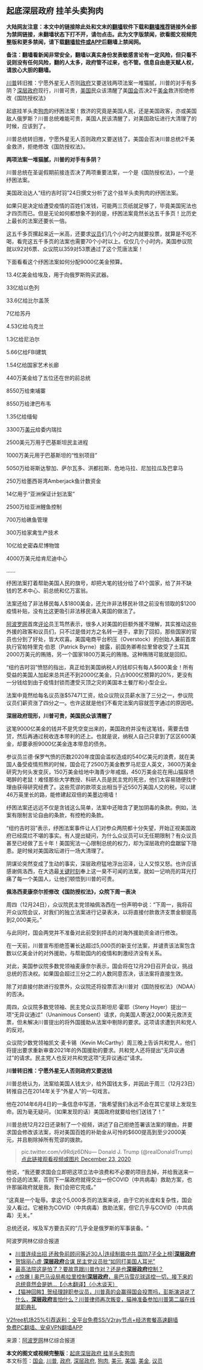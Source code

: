  <h2>起底深层政府 挂羊头卖狗肉</h2> <p class="notice"><b>大陆网友注意：本文中的链接除此处和文末的<a href="https://github.com/bannedbook/fanqiang" >翻墙</a>软件下载和<a href="https://github.com/killgcd/justmysocks/blob/master/README.md">翻墙推荐</a>链接外全部为禁网链接，未翻墙状态下打不开，请勿点击。此为文字版禁闻，欲看图文视频完整版和更多禁闻，请下载<a href="https://github.com/bannedbook/fanqiang">翻墙软件或APP</a>后翻墙上禁闻网。</p><p>备注：翻墙看新闻非常安全，翻墙以真实身份发表敏感言论有一定风险，但只看不说则没有任何风险，翻的人太多，政府管不过来，也不管。信息自由是天赋人权，请放心大胆的翻墙。</b></p>  <div class="entry"> <p id="summary"><a href="https://www.bannedbook.org/bnews/tag/%e5%b7%9d%e6%99%ae/" class="st_tag internal_tag" rel="tag" title="标签 川普 下的日志">川普</a>转旧推：宁愿外星无人否则<a href="https://www.bannedbook.org/bnews/tag/%e6%94%bf%e5%ba%9c/" class="st_tag internal_tag" rel="tag" title="标签 政府 下的日志">政府</a>又要送钱两项法案一堆猫腻，川普的对手有多阴？<a href="https://www.bannedbook.org/bnews/tag/%E6%B7%B1%E5%B1%82%E6%94%BF%E5%BA%9C/" class="st_tag internal_tag" rel="tag" title="标签 深层政府 下的日志">深层政府</a>现行，川普可贵，<a href="https://www.bannedbook.org/bnews/tag/%e7%be%8e%e5%9b%bd/" class="st_tag internal_tag" rel="tag" title="标签 美国 下的日志">美国</a>民众该清醒了美<a href="https://www.bannedbook.org/bnews/tag/%e5%9b%bd%e4%bc%9a/" class="st_tag internal_tag" rel="tag" title="标签 国会 下的日志">国会</a>否决2千<a href="https://www.bannedbook.org/bnews/tag/%E7%BE%8E%E9%87%91/" class="st_tag internal_tag" rel="tag" title="标签 美金 下的日志">美金</a>救济拒绝修改《国防授权法》</p> <p>起底挂羊头卖<a href="https://www.bannedbook.org/bnews/tag/%E7%8B%97%E8%82%89/" class="st_tag internal_tag" rel="tag" title="标签 狗肉 下的日志">狗肉</a>的纾困法案！救济的究竟是美国人民，还是美国政客，亦或美国敌人俄罗斯？川普总统难能可贵，美国人民该清醒了，对美国政坛进行大清理了的时候，应该到了。</p> <p>川普总统转旧推，宁愿外星无人否则政府又要送钱了。美国会否决川普总统2千美金救济，拒绝修改《国防授权法》。</p> <p><strong>两项法案一堆猫腻，川普的对手有多阴？</strong></p> <p>川普总统在圣诞假期前接连否决了两项重要法案，一个是《国防授权法》，一个是纾困法案。</p> <p>美国政治达人“纽约吉时羽”24日撰文分析了这个挂羊头卖狗肉的纾困法案。</p> <p>如果只是决定给遭受疫情的百姓们发钱，可能两三页纸就足够了，毕竟美国宪法也才四页而已。但是无论如何都想象不到的是，纾困法案竟然长达五千多页！比历史上最长的法案还要长一倍。</p> <p>这五千多页摞起来近一米高，还要求<a href="https://www.bannedbook.org/bnews/tag/%e8%ae%ae%e5%91%98/" class="st_tag internal_tag" rel="tag" title="标签 议员 下的日志">议员</a>们几个小时之内就要投票，就算是不吃不喝，看完这五千多页的法案也需要70个小时以上。仅仅几个小时内，美国参议院就以92对6票、众议院以359对53票通过了这个荒唐法案！</p> <p>下面看看这个纾困法案如何分配9000亿美金预算。</p> <p>13.4亿美金给埃及，用于向俄罗斯购买武器。</p> <p>33亿给以色列</p> <p>33.6亿给比尔盖茨</p> <p>7亿给苏丹</p> <p>4.53亿给乌克兰</p> <p>1.3亿给尼泊尔</p> <p>5.66亿给FBI建筑</p>  <p>1.54亿给国家艺术长廊</p> <p>440万美金给了五位还在世的前总统</p> <p>8550万给柬埔寨</p> <p>8550万给津巴布韦</p> <p>1.35亿给缅甸</p> <p>3300万<a href="https://www.bannedbook.org/bnews/tag/%e7%be%8e%e5%85%83/" class="st_tag internal_tag" rel="tag" title="标签 美元 下的日志">美元</a>给委内瑞拉</p> <p>2500美元万用于巴基斯坦民主进程</p> <p>1000万美元用于巴基斯坦的“性别项目”</p> <p>5050万给哥斯达黎加、萨尔瓦多、洪都拉斯、危地马拉、尼加拉瓜及巴拿马</p> <p>250万给墨西哥湾Amberjack鱼计数资金</p> <p>14亿用于“亚洲保证计划法案”</p> <p>2500万给亚洲鲤鱼控制</p> <p>700万给礁鱼管理</p> <p>300万给家禽生产技术</p> <p>10亿给史密森尼博物馆</p> <p>4000万美元给肯尼迪中心</p>  <p>……</p> <p>纾困法案打着帮助美国人民的旗号，却把大笔的钱分给了41个国家，给了并不缺钱的艺术中心、前总统和亿万富翁。</p> <p>法案还给了非法移民每人$1800美金，还允许非法移民补领之前没有领取的$1200疫情补贴，没有比这更吸引非法移民涌入美国的做法了。</p> <p><span class='wp_keywordlink_affiliate'><a href="https://www.aboluowang.com/" title="阿波罗网" target="_blank">阿波罗网</a></span>首席<span class='wp_keywordlink_affiliate'><a href="https://www.bannedbook.org/bnews/comments/" title="新闻评论" target="_blank">评论</a></span>员王笃然表示，很多人对美国的巨额外援不理解，其实推动这些外援的政客和议员们，只不过是借对方之名转一道手，拿到了回扣，那些国家的官员也分到了好处，皆大欢喜。美国电商平台积压（Overstock）的创始人兼前首席执行官帕特里克·伯恩（Patrick Byrne）披露，前国务卿希拉里曾收受了土耳其2000万美元的贿赂，另一个国家1800万美元的贿赂。这种贿赂可能就是回扣。</p> <p>“纽约吉时羽”愤怒的指出，真正给到美国纳税人的钱却只有每人$600美金！所有受益的美国人加起来总共还不到2000亿美金，只占9000亿预算的20%，更没有一分钱给到由于疫情封锁而遭受灭顶之灾的美国本土餐厅和小型企业。</p> <p>法案中竟然给每名议员涨$57471工资，给众议院议员薪水涨了三分之一，参议院议员们薪资涨了四分之一。也许这就是他们不看完法案内容就签字通过的原因吧。</p> <p><strong>深层政府现形，川普可贵，美国民众该清醒了</strong></p> <p>这笔9000亿美金的钱并不是凭空变出来的，美国政府并没有这笔钱，需要去借贷，然后再通过税收连本带利的还上。也就是说，纳税人自己只拿到了区区600美金，却要承担9000亿美金连本带息的债务。</p> <p>参议员兰德·保罗气愤的历数2020年度国会滥权造成的540亿美元的浪费，就在美国人备受疫情煎熬的时候，国会花了2500万美金教罗马尼亚人英文，3600万美金研究为何头发变灰，150万美金给地中海青少年戒烟，450万美金花在用山猫尿喷喝醉的老鼠！难怪那些大学教授、科研人员是民主党的死忠，他们太容易随便找个理由获得研究经费了。这些荒谬的款项支出相当于近550万美国人交的税，可以建46万英里长的路，能修建起双倍的美墨边境墙！</p> <p>纾困法案还远远不仅是贪钱这么简单，法案中还暗含了更加阴毒的条款。例如，法案有限制言论自由的条款，有控枪的条款。</p> <p>“纽约吉时羽”表示，纾困法案事件让人们对参众两院都十分失望，开始正视美国政府已经腐烂不堪的事实。有人提出疑问，为什么众议员可以无任期限制？有众议员甚至已经做了五十年！美国宪法一心限制总统的权力，却为深层政府的盘踞留下隐患。是时候对美国政坛进行一场大清理了。</p> <p>阴谋论突然变成了生动的事实，深层政府猛地浮出沼泽，让人又惊又怒。也许应该感谢佩洛西，在大选最<span class='wp_keywordlink'><a href="https://www.bannedbook.org/forum2/topic151.html" title="关键时刻：李鹏日记" target="_blank">关键时刻</a></span>奉上这一臭不可闻的法案，就如一记响亮的耳光打痛了每一个美国人，让他们顿悟到川普的可贵。</p> <p><strong>佩洛西麦康奈尔拒修改《国防授权法》，众院下周一表决</strong></p> <p>周四（12月24日），众议院民主党领袖佩洛西在一份声明中说：“下周一，我将召开众议院会议，对我们的独立法案进行记录表决，以将直接付款救济支票金额提高到2,000美元。”</p> <p>与此同时，国会两党并不准备对此前受到抨击的对海外援助资金进行修改。</p> <p>在一天前，川普宣布拒绝签署长达超过5,000页的新支付法案，并谴责该法案包含数以亿美金计的对外援助，与帮助国内的疫情和刺激经济没有关系。</p>  <p>对此，美国参议院多数党领袖麦康奈尔表示，国会将在12月29日召开会议，挑战总统的否决权。如果国会超过三分之二的人数同意否决，该法案将直接生效。</p> <p>除了对直接付款进行投票外，众议院还将投票否决川普对《国防授权法》（NDAA）的否决。</p> <p>周四，众议院多数党领袖、民主党众议员斯坦尼‧霍耶（Steny Hoyer）提出一项“无异议通过”（Unanimous Consent）请求，向美国人寄送2,000美元救济支票，但未解决川普提出的将外国援助从法案中剔除的要求。这项请求遭到共和党人的反对。</p> <p>众议院少数党领袖凯文‧麦卡锡（Kevin McCarthy）周三晚上告诉共和党人，他们将提出要求重新审查2021年的外国援助的要求。共和党人还将提出“无异议通过”的请求。民主党人也反对共和党这项“无异议通过”请求。</p> <p><strong>川普转旧推：宁愿外星无人否则政府又要送钱</strong></p> <p>川普总统认为，法案给美国人钱太少，给外国钱太多，并因此于周三（12月23日）转推自己在2014年关于“外星人”的一句戏言。</p> <p>他在2014年6月4日的一条信息中写道，“我希望我们永远不会在其它星球上发现生命。因为毫无疑问，（如果发现的话）美国政府就要给他们送钱了！”</p> <p>川普总统12月22日还录制了一个视频，讲述了自己拒绝签署该法案的理由，并要求国会修改该法案，将对美国百姓的补助金从可怜的$600提高到至少2000美元，并且剔除掉所有荒谬的拨款。</p> <blockquote><p>pic.twitter.com/v9Rdjz6DNu— Donald J. Trump (@realDonaldTrump) <a href="https://twitter.com/realDonaldTrump/status/1341537886315950080?ref_src=twsrc%5Etfw">点此链接观看视频或图片 December 23, 2020</a></p></blockquote> <p>他说，“我还要求国会立即把这项立法中浪费和不必要的项目去掉，并给我送来一份合适的法案，否则下一届政府就得交出一份COVID（中共病毒）救助方案，也许那届政府就是我，我们会把它完成。”</p> <p>“这真是一个耻辱。拿这个5,000多页的法案来说，由于它的长度和复杂性，国会没人看过。它被称为COVID（中共病毒）救助法案，但它几乎与COVID（中共病毒）无关。”</p> <p>总统还说，埃及军方要去买的“几乎全是俄罗斯的军事装备。“</p> <p>阿波罗网林亿综合报道</p> <p></p> <p></p> <ul class='op-related-articles' title='相关阅读'> <li><a href='https://www.bannedbook.org/bnews/taiwannews/20201225/1454506.html' target='_blank'>川普连续出招 还赦免前顾问等近30人|连续制裁中共 国防7子全上榜|<b>深层政府</b></a></li> <li><a href='https://www.bannedbook.org/bnews/topimagenews/20201225/1454420.html' target='_blank'>贺锦丽心虚 <b>深层政府</b>合谋 民主党议员批“如同打美国人耳光”</a></li> <li><a href='https://www.bannedbook.org/bnews/topimagenews/20201224/1454350.html' target='_blank'>最高法院这是怕了？要故意跟川普作对？还是也<b>深层政府</b>控制？</a></li> <li><a href='https://www.bannedbook.org/bnews/bannedvideo/20201220/1454166.html' target='_blank'>🔥惊爆 I 奥巴马设局希拉里控制<b>深层政府</b>，奥巴马雪花球遥控一切，接下来的总统竟然会是她...【小木翻译】（小木谈天）</a></li> <li><a href='https://www.bannedbook.org/bnews/bannedvideo/20201224/1454039.html' target='_blank'>【猫神回眸】贺经理辞职参议员，川普真的会赢得国会投票吗，彭斯演讲说了什么，<b>深层政府</b>害怕什么？川普律师再次叛变，猫神准备参加川普第二届在线就职典礼</a></li> </ul> <p class="texttj"> <a href="https://www.bannedbook.org/forum23/topic22702.html" target="_blank">V2free机场25%引荐返利：全平台免费SS/V2ray节点+经济套餐高速翻墙</a><br/> <a href="https://github.com/bannedbook/fanqiang/wiki/%E7%A6%81%E9%97%BB%E7%BD%91%E5%AE%89%E5%8D%93%E7%BF%BB%E5%A2%99%E6%96%B0%E9%97%BBAPP" target="_blank">免费PC翻墙、安卓VPN翻墙APP</a></p><p> 来源：<a href="https://www.aboluowang.com/2020/1225/1538106.html" target="_blank">阿波罗网</a>林亿综合报道 </p> <a name='sharetosocial'></a>       <div><b>本文的图文或视频完整版</b>：<a href='https://www.bannedbook.org/bnews/topimagenews/20201225/1454859.html'>起底深层政府 挂羊头卖狗肉</a></div>  </div><!--END ENTRY--> <div class="postfooter"> <div>本文标签：<a href="https://www.bannedbook.org/bnews/tag/%e5%9b%bd%e4%bc%9a/" rel="tag">国会</a>, <a href="https://www.bannedbook.org/bnews/tag/%e5%b7%9d%e6%99%ae/" rel="tag">川普</a>, <a href="https://www.bannedbook.org/bnews/tag/%e6%94%bf%e5%ba%9c/" rel="tag">政府</a>, <a href="https://www.bannedbook.org/bnews/tag/%E6%B7%B1%E5%B1%82%E6%94%BF%E5%BA%9C/" rel="tag">深层政府</a>, <a href="https://www.bannedbook.org/bnews/tag/%E7%8B%97%E8%82%89/" rel="tag">狗肉</a>, <a href="https://www.bannedbook.org/bnews/tag/%e7%be%8e%e5%85%83/" rel="tag">美元</a>, <a href="https://www.bannedbook.org/bnews/tag/%e7%be%8e%e5%9b%bd/" rel="tag">美国</a>, <a href="https://www.bannedbook.org/bnews/tag/%E7%BE%8E%E9%87%91/" rel="tag">美金</a>, <a href="https://www.bannedbook.org/bnews/tag/%e8%ae%ae%e5%91%98/" rel="tag">议员</a></div>  </div><!--END POSTFOOTER--> 